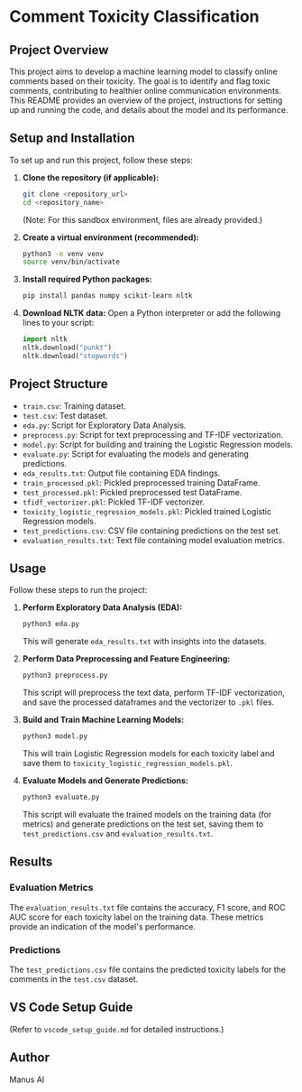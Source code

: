 # Comment Toxicity Classification

## Project Overview
This project aims to develop a machine learning model to classify online comments based on their toxicity. The goal is to identify and flag toxic comments, contributing to healthier online communication environments. This README provides an overview of the project, instructions for setting up and running the code, and details about the model and its performance.

## Setup and Installation
To set up and run this project, follow these steps:

1.  **Clone the repository (if applicable):**
    ```bash
    git clone <repository_url>
    cd <repository_name>
    ```
    (Note: For this sandbox environment, files are already provided.)

2.  **Create a virtual environment (recommended):**
    ```bash
    python3 -m venv venv
    source venv/bin/activate
    ```

3.  **Install required Python packages:**
    ```bash
    pip install pandas numpy scikit-learn nltk
    ```

4.  **Download NLTK data:**
    Open a Python interpreter or add the following lines to your script:
    ```python
    import nltk
    nltk.download("punkt")
    nltk.download("stopwords")
    ```

## Project Structure
-   `train.csv`: Training dataset.
-   `test.csv`: Test dataset.
-   `eda.py`: Script for Exploratory Data Analysis.
-   `preprocess.py`: Script for text preprocessing and TF-IDF vectorization.
-   `model.py`: Script for building and training the Logistic Regression models.
-   `evaluate.py`: Script for evaluating the models and generating predictions.
-   `eda_results.txt`: Output file containing EDA findings.
-   `train_processed.pkl`: Pickled preprocessed training DataFrame.
-   `test_processed.pkl`: Pickled preprocessed test DataFrame.
-   `tfidf_vectorizer.pkl`: Pickled TF-IDF vectorizer.
-   `toxicity_logistic_regression_models.pkl`: Pickled trained Logistic Regression models.
-   `test_predictions.csv`: CSV file containing predictions on the test set.
-   `evaluation_results.txt`: Text file containing model evaluation metrics.

## Usage
Follow these steps to run the project:

1.  **Perform Exploratory Data Analysis (EDA):**
    ```bash
    python3 eda.py
    ```
    This will generate `eda_results.txt` with insights into the datasets.

2.  **Perform Data Preprocessing and Feature Engineering:**
    ```bash
    python3 preprocess.py
    ```
    This script will preprocess the text data, perform TF-IDF vectorization, and save the processed dataframes and the vectorizer to `.pkl` files.

3.  **Build and Train Machine Learning Models:**
    ```bash
    python3 model.py
    ```
    This will train Logistic Regression models for each toxicity label and save them to `toxicity_logistic_regression_models.pkl`.

4.  **Evaluate Models and Generate Predictions:**
    ```bash
    python3 evaluate.py
    ```
    This script will evaluate the trained models on the training data (for metrics) and generate predictions on the test set, saving them to `test_predictions.csv` and `evaluation_results.txt`.

## Results
### Evaluation Metrics
The `evaluation_results.txt` file contains the accuracy, F1 score, and ROC AUC score for each toxicity label on the training data. These metrics provide an indication of the model's performance.

### Predictions
The `test_predictions.csv` file contains the predicted toxicity labels for the comments in the `test.csv` dataset.

## VS Code Setup Guide
(Refer to `vscode_setup_guide.md` for detailed instructions.)

## Author
Manus AI


